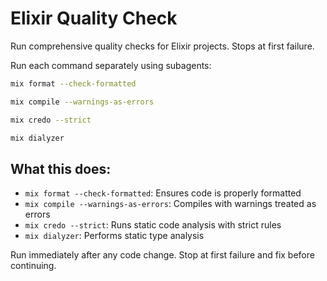 # Elixir Quality Check

Run comprehensive quality checks for Elixir projects. Stops at first failure.

Run each command separately using subagents:

```bash
mix format --check-formatted
```

```bash
mix compile --warnings-as-errors
```

```bash
mix credo --strict
```

```bash
mix dialyzer
```

## What this does:
- `mix format --check-formatted`: Ensures code is properly formatted
- `mix compile --warnings-as-errors`: Compiles with warnings treated as errors
- `mix credo --strict`: Runs static code analysis with strict rules
- `mix dialyzer`: Performs static type analysis

Run immediately after any code change. Stop at first failure and fix before continuing.